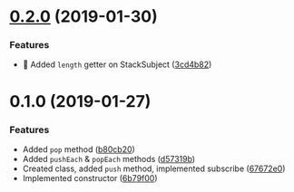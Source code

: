 # [0.2.0](https://github.com/GerkinDev/stack-subject/compare/v0.1.0...v0.2.0) (2019-01-30)


### Features

* 🎸 Added `length` getter on StackSubject ([3cd4b82](https://github.com/GerkinDev/stack-subject/commit/3cd4b82))

# 0.1.0 (2019-01-27)

### Features

* Added `pop` method ([b80cb20](https://github.com/GerkinDev/stack-subject/commit/b80cb20))
* Added `pushEach` & `popEach` methods ([d57319b](https://github.com/GerkinDev/stack-subject/commit/d57319b))
* Created class, added `push` method, implemented subscribe ([67672e0](https://github.com/GerkinDev/stack-subject/commit/67672e0))
* Implemented constructor ([6b79f00](https://github.com/GerkinDev/stack-subject/commit/6b79f00))
